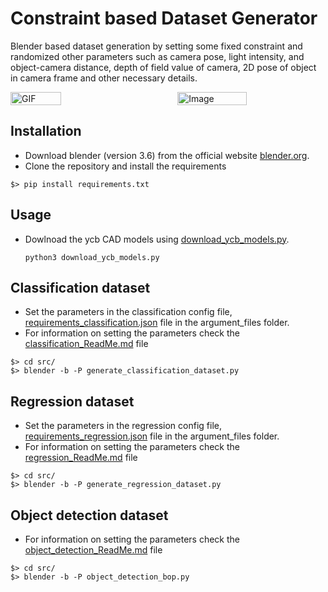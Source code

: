 # Constraint based Dataset Generator
Blender based dataset generation by setting some fixed constraint and randomized other parameters such as camera pose, light intensity, and object-camera distance, depth of field value of camera, 2D pose of object in camera frame and other necessary details.

<div style="display: flex; justify-content: space-between;">
  <img src="../../baseball.gif" alt="GIF" width="40%" />
  <img src="../../baseball_entropy.png" alt="Image" width="47%" />
</div>

## Installation 

* Download blender (version 3.6) from the official website [blender.org](https://www.blender.org/download/).
* Clone the repository and install the requirements
```
$> pip install requirements.txt
```

## Usage

* Dowlnoad the ycb CAD models using [download_ycb_models.py](download_ycb_models.py).
  ```
  python3 download_ycb_models.py
  ```

## Classification dataset
* Set the parameters in the classification config file, [requirements_classification.json](argument_files/requirements_classification.json) file in the argument_files folder.
* For information on setting the parameters check the [classification_ReadMe.md](argument_files/readme_files/classification_ReadMe.md) file 

```
$> cd src/
$> blender -b -P generate_classification_dataset.py 
```

## Regression dataset
* Set the parameters in the regression config file, [requirements_regression.json](argument_files/requirements_regression.json) file in the argument_files folder.
* For information on setting the parameters check the [regression_ReadMe.md](argument_files/readme_files/regression_ReadMe.md) file
```
$> cd src/
$> blender -b -P generate_regression_dataset.py 
```


## Object detection dataset
* For information on setting the parameters check the [object_detection_ReadMe.md](argument_files/readme_files/object_detection_ReadMe.md) file
```
$> cd src/
$> blender -b -P object_detection_bop.py 
```
